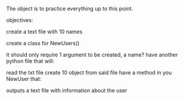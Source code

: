 The object is to practice everything up to this point.

objectives:

create a text file with 10 names

create a class for NewUsers()

it should only require 1 argument to be created, a name?
have another python file that will:

read the txt file
create 10 object from said file
have a method in you NewUser that:

outputs a text file with information about the user